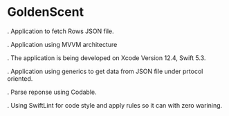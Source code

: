 # GoldenScent

. Application to fetch Rows JSON file.

. Application using MVVM architecture

. The application is being developed on Xcode Version 12.4, Swift 5.3.

. Application using generics to get data from JSON file under prtocol oriented.

. Parse reponse using Codable.

. Using SwiftLint for code style and apply rules so it can with zero warining.
